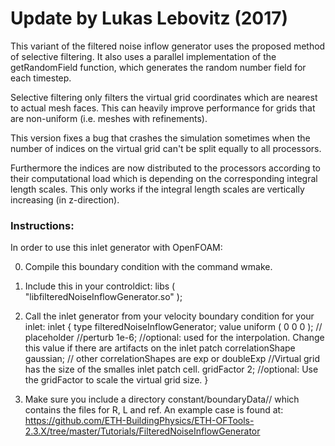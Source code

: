 # Update by Lukas Lebovitz (2017)

This variant of the filtered noise inflow generator uses the proposed method of selective filtering. It also uses a parallel implementation of the getRandomField function, which generates the random number field for each timestep.

Selective filtering only filters the virtual grid coordinates which are nearest to actual mesh faces. This can heavily improve performance for grids that are non-uniform (i.e. meshes with refinements). 

This version fixes a bug that crashes the simulation sometimes when the number of indices on the virtual grid can't be split equally to all processors.

Furthermore the indices are now distributed to the processors according to their computational load which is depending on the corresponding integral length scales. This only works if the integral length scales are vertically increasing (in z-direction).

### Instructions:

In order to use this inlet generator with OpenFOAM:

0. Compile this boundary condition with the command wmake.

1. Include this in your controldict:
  libs
  (
      "libfilteredNoiseInflowGenerator.so"
  );

2. Call the inlet generator from your velocity boundary condition for your inlet:
  inlet
    {
        type            filteredNoiseInflowGenerator;
        value           uniform ( 0 0 0 ); // placeholder
        //perturb 1e-6; //optional: used for the interpolation. Change this value if there are artifacts on the inlet patch
        correlationShape gaussian; // other correlationShapes are exp or doubleExp
        //Virtual grid has the size of the smalles inlet patch cell.
        gridFactor 2; //optional: Use the gridFactor to scale the virtual grid size.
    }

3. Make sure you include a directory constant/boundaryData/<nameOfInletPatch>/ which contains the files for R, L and ref. An example case is found at: https://github.com/ETH-BuildingPhysics/ETH-OFTools-2.3.X/tree/master/Tutorials/FilteredNoiseInflowGenerator
